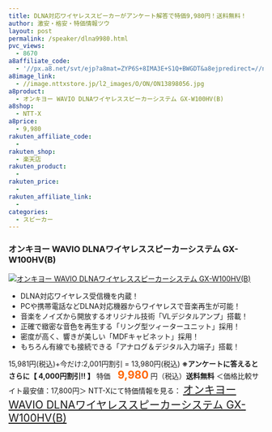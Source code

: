 ```yaml
---
title: DLNA対応ワイヤレススピーカーがアンケート解答で特価9,980円！送料無料！
author: 激安・格安・特価情報ツウ
layout: post
permalink: /speaker/dlna9980.html
pvc_views:
  - 8670
a8affiliate_code:
  - '//px.a8.net/svt/ejp?a8mat=ZYP6S+8IMA3E+S1Q+BWGDT&a8ejpredirect=//nttxstore.jp/_II_ON13898056'
a8image_link:
  - //image.nttxstore.jp/l2_images/O/ON/ON13898056.jpg
a8product:
  - オンキヨー WAVIO DLNAワイヤレススピーカーシステム GX-W100HV(B)
a8shop:
  - NTT-X
a8price:
  - 9,980
rakuten_affiliate_code:
  -
rakuten_shop:
  - 楽天店
rakuten_product:
  -
rakuten_price:
  -
rakuten_affiliate_link:
  -
categories:
  - スピーカー
---
```

### オンキヨー WAVIO DLNAワイヤレススピーカーシステム GX-W100HV(B)

<div class="img-bg2 img_L">
  <a title="オンキヨー WAVIO DLNAワイヤレススピーカーシステム GX-W100HV(B)" href="//px.a8.net/svt/ejp?a8mat=ZYP6S+8IMA3E+S1Q+BWGDT&a8ejpredirect=//nttxstore.jp/_II_ON13898056" target="_blank"><img src="//i0.wp.com/image.nttxstore.jp/l2_images/O/ON/ON13898056.jpg?resize=120%2C120" border="0" alt="オンキヨー WAVIO DLNAワイヤレススピーカーシステム GX-W100HV(B)" style="border: 0pt none;" data-recalc-dims="1" /></a>
</div>

<!--more-->

  * DLNA対応ワイヤレス受信機を内蔵！
  * PCや携帯電話などDLNA対応機器からワイヤレスで音楽再生が可能！
  * 音楽をノイズから開放するオリジナル技術「VLデジタルアンプ」搭載！
  * 正確で緻密な音色を再生する「リング型ツィーターユニット」採用！
  * 密度が高く、響きが美しい「MDFキャビネット」採用！
  * もちろん有線でも接続できる「アナログ＆デジタル入力端子」搭載！

15,981円(税込)+今だけ:2,001円割引 = 13,980円(税込)
**※アンケートに答えるとさらに【 4,000円割引!! 】**
特価　<span style="color: #ff6600; font-size: 150%;"><strong>9,980</strong></span> 円（税込）**送料無料** ＜価格比較サイト最安値：17,800円＞
NTT-Xにて特価情報を見る： <span style="font-size: 150%;"><a href="//px.a8.net/svt/ejp?a8mat=ZYP6S+8IMA3E+S1Q+BWGDT&a8ejpredirect=//nttxstore.jp/_II_ON13898056" target="_blank">オンキヨー WAVIO DLNAワイヤレススピーカーシステム GX-W100HV(B)</a></span>
